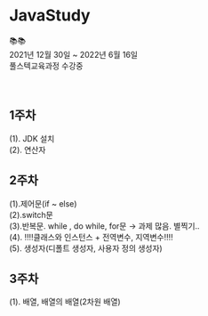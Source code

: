 # JavaStudy
:books::books:
<br>
2021년 12월 30일 ~ 2022년 6월 16일
<br>
풀스텍교육과정 수강중
<br>
<br>
<br>

## 1주차
(1). JDK 설치
<br>
(2). 연산자
<br>
## 2주차
(1).제어문(if ~ else)
<br>
(2).switch문 <br>
(3).반복문. while , do while, for문 → 과제 많음. 별찍기..<br>
(4). :bangbang::bangbang:클래스와 인스턴스 + 전역변수, 지역변수:bangbang::bangbang:
<br>
(5). 생성자(디폴트 생성자, 사용자 정의 생성자)
<br>
## 3주차<br>
(1). 배열, 배열의 배열(2차원 배열)
